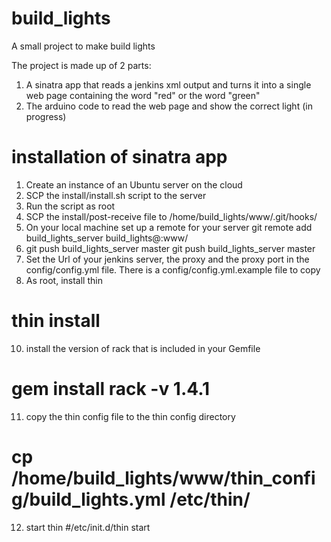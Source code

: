build_lights
============

A small project to make build lights

The project is made up of 2 parts:
1. A sinatra app that reads a jenkins xml output and turns it into a single web page containing the word "red" or the word "green"
2. The arduino code to read the web page and show the correct light (in progress)

installation of sinatra app
===========================

1. Create an instance of an Ubuntu server on the cloud
2. SCP the install/install.sh script to the server
3. Run the script as root
5. SCP the install/post-receive file to /home/build_lights/www/.git/hooks/
6. On your local machine set up a remote for your server
git remote add build_lights_server build_lights@<server>:www/
7. git push build_lights_server master
git push build_lights_server master
8. Set the Url of your jenkins server, the proxy and the proxy port in the config/config.yml file. There is a config/config.yml.example file to copy
9. As root, install thin
# thin install
10. install the version of rack that is included in your Gemfile
# gem install rack -v 1.4.1
11. copy the thin config file to the thin config directory
# cp /home/build_lights/www/thin_config/build_lights.yml /etc/thin/
12. start thin
#/etc/init.d/thin start



